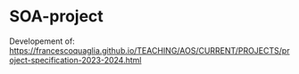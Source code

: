 # SOA-project
Developement of: https://francescoquaglia.github.io/TEACHING/AOS/CURRENT/PROJECTS/project-specification-2023-2024.html
